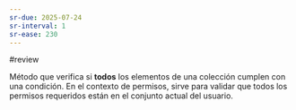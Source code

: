 ```yaml
---
sr-due: 2025-07-24
sr-interval: 1
sr-ease: 230
---
```


#review 

Método que verifica si **todos** los elementos de una colección cumplen con una condición. En el contexto de permisos, sirve para validar que todos los permisos requeridos están en el conjunto actual del usuario.